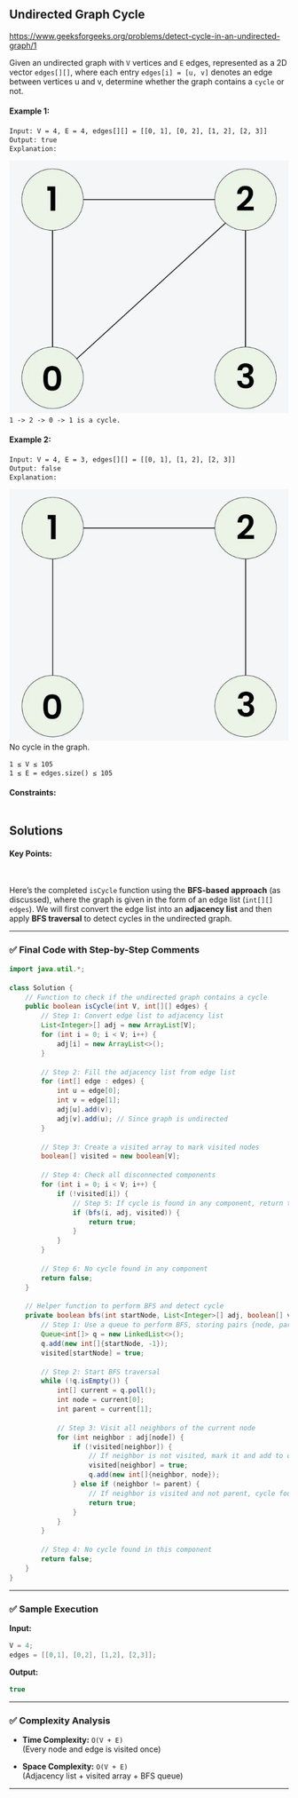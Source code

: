 ## Undirected Graph Cycle


https://www.geeksforgeeks.org/problems/detect-cycle-in-an-undirected-graph/1



Given an undirected graph with `V` vertices and `E` edges, represented as a 2D vector `edges[][]`, where each entry `edges[i] = [u, v]` denotes an edge between vertices u and v, determine whether the graph contains a `cycle` or not.



#### Example 1:

```
Input: V = 4, E = 4, edges[][] = [[0, 1], [0, 2], [1, 2], [2, 3]]
Output: true
Explanation:

```
![alt text](image.png)
`1 -> 2 -> 0 -> 1 is a cycle.`
#### Example 2:
```
Input: V = 4, E = 3, edges[][] = [[0, 1], [1, 2], [2, 3]]
Output: false
Explanation: 
```
![alt text](image-1.png)
No cycle in the graph.


```
1 ≤ V ≤ 105
1 ≤ E = edges.size() ≤ 105
```


#### Constraints:
```

```

## Solutions

#### Key Points:
```


```

Here’s the completed `isCycle` function using the **BFS-based approach** (as discussed), where the graph is given in the form of an edge list (`int[][] edges`). We will first convert the edge list into an **adjacency list** and then apply **BFS traversal** to detect cycles in the undirected graph.

---

### ✅ Final Code with Step-by-Step Comments

```java
import java.util.*;

class Solution {
    // Function to check if the undirected graph contains a cycle
    public boolean isCycle(int V, int[][] edges) {
        // Step 1: Convert edge list to adjacency list
        List<Integer>[] adj = new ArrayList[V];
        for (int i = 0; i < V; i++) {
            adj[i] = new ArrayList<>();
        }

        // Step 2: Fill the adjacency list from edge list
        for (int[] edge : edges) {
            int u = edge[0];
            int v = edge[1];
            adj[u].add(v);
            adj[v].add(u); // Since graph is undirected
        }

        // Step 3: Create a visited array to mark visited nodes
        boolean[] visited = new boolean[V];

        // Step 4: Check all disconnected components
        for (int i = 0; i < V; i++) {
            if (!visited[i]) {
                // Step 5: If cycle is found in any component, return true
                if (bfs(i, adj, visited)) {
                    return true;
                }
            }
        }

        // Step 6: No cycle found in any component
        return false;
    }

    // Helper function to perform BFS and detect cycle
    private boolean bfs(int startNode, List<Integer>[] adj, boolean[] visited) {
        // Step 1: Use a queue to perform BFS, storing pairs {node, parent}
        Queue<int[]> q = new LinkedList<>();
        q.add(new int[]{startNode, -1});
        visited[startNode] = true;

        // Step 2: Start BFS traversal
        while (!q.isEmpty()) {
            int[] current = q.poll();
            int node = current[0];
            int parent = current[1];

            // Step 3: Visit all neighbors of the current node
            for (int neighbor : adj[node]) {
                if (!visited[neighbor]) {
                    // If neighbor is not visited, mark it and add to queue
                    visited[neighbor] = true;
                    q.add(new int[]{neighbor, node});
                } else if (neighbor != parent) {
                    // If neighbor is visited and not parent, cycle found
                    return true;
                }
            }
        }

        // Step 4: No cycle found in this component
        return false;
    }
}
```

---

### ✅ Sample Execution

**Input:**
```java
V = 4;
edges = [[0,1], [0,2], [1,2], [2,3]];
```

**Output:**
```java
true
```

---

### ✅ Complexity Analysis

- **Time Complexity:** `O(V + E)`  
  (Every node and edge is visited once)
  
- **Space Complexity:** `O(V + E)`  
  (Adjacency list + visited array + BFS queue)

---




























